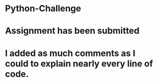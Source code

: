 # Python-Challenge
# Assignment has been submitted
# I added as much comments as I could to explain nearly every line of code. 
